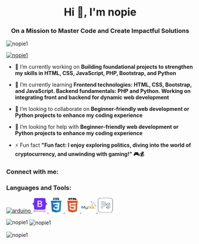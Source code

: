 <h1 align="center">Hi 👋, I'm nopie</h1>
<h3 align="center">On a Mission to Master Code and Create Impactful Solutions</h3>

<p align="left"> <img src="https://komarev.com/ghpvc/?username=nopie1&label=Profile%20views&color=0e75b6&style=flat" alt="nopie1" /> </p>

<p align="left"> <a href="https://github.com/ryo-ma/github-profile-trophy"><img src="https://github-profile-trophy.vercel.app/?username=nopie1" alt="nopie1" /></a> </p>

- 🔭 I’m currently working on **Building foundational projects to strengthen my skills in HTML, CSS, JavaScript, PHP, Bootstrap, and Python**

- 🌱 I’m currently learning **Frontend technologies: HTML, CSS, Bootstrap, and JavaScript. Backend fundamentals: PHP and Python. Working on integrating front and backend for dynamic web development**

- 👯 I’m looking to collaborate on **Beginner-friendly web development or Python projects to enhance my coding experience**

- 🤝 I’m looking for help with **Beginner-friendly web development or Python projects to enhance my coding experience**

- ⚡ Fun fact **"Fun fact: I enjoy exploring politics, diving into the world of cryptocurrency, and unwinding with gaming!" 🎮💰**

<h3 align="left">Connect with me:</h3>
<p align="left">
</p>

<h3 align="left">Languages and Tools:</h3>
<p align="left"> <a href="https://www.arduino.cc/" target="_blank" rel="noreferrer"> <img src="https://cdn.worldvectorlogo.com/logos/arduino-1.svg" alt="arduino" width="40" height="40"/> </a> <a href="https://getbootstrap.com" target="_blank" rel="noreferrer"> <img src="https://raw.githubusercontent.com/devicons/devicon/master/icons/bootstrap/bootstrap-plain-wordmark.svg" alt="bootstrap" width="40" height="40"/> </a> <a href="https://www.w3schools.com/css/" target="_blank" rel="noreferrer"> <img src="https://raw.githubusercontent.com/devicons/devicon/master/icons/css3/css3-original-wordmark.svg" alt="css3" width="40" height="40"/> </a> <a href="https://www.w3.org/html/" target="_blank" rel="noreferrer"> <img src="https://raw.githubusercontent.com/devicons/devicon/master/icons/html5/html5-original-wordmark.svg" alt="html5" width="40" height="40"/> </a> <a href="https://www.mysql.com/" target="_blank" rel="noreferrer"> <img src="https://raw.githubusercontent.com/devicons/devicon/master/icons/mysql/mysql-original-wordmark.svg" alt="mysql" width="40" height="40"/> </a> <a href="https://www.photoshop.com/en" target="_blank" rel="noreferrer"> <img src="https://raw.githubusercontent.com/devicons/devicon/master/icons/photoshop/photoshop-line.svg" alt="photoshop" width="40" height="40"/> </a> </p>

<p><img align="left" src="https://github-readme-stats.vercel.app/api/top-langs?username=nopie1&show_icons=true&locale=en&layout=compact" alt="nopie1" /></p>

<p>&nbsp;<img align="center" src="https://github-readme-stats.vercel.app/api?username=nopie1&show_icons=true&locale=en" alt="nopie1" /></p>

<p><img align="center" src="https://github-readme-streak-stats.herokuapp.com/?user=nopie1&" alt="nopie1" /></p>
